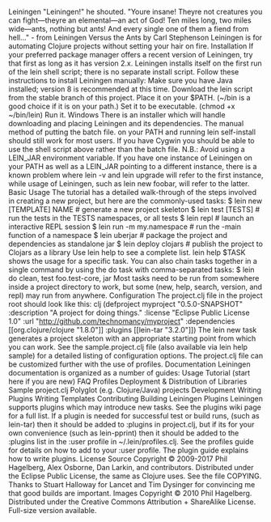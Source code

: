 Leiningen "Leiningen!" he shouted. "Youre insane! Theyre not creatures you can fight—theyre an elemental—an act of God! Ten miles long, two miles wide—ants, nothing but ants! And every single one of them a fiend from hell..." - from Leiningen Versus the Ants by Carl Stephenson Leiningen is for automating Clojure projects without setting your hair on fire. Installation If your preferred package manager offers a recent version of Leiningen, try that first as long as it has version 2.x. Leiningen installs itself on the first run of the lein shell script; there is no separate install script. Follow these instructions to install Leiningen manually: Make sure you have Java installed; version 8 is recommended at this time. Download the lein script from the stable branch of this project. Place it on your $PATH. (~/bin is a good choice if it is on your path.) Set it to be executable. (chmod +x ~/bin/lein) Run it. Windows There is an installer which will handle downloading and placing Leiningen and its dependencies. The manual method of putting the batch file. on your PATH and running lein self-install should still work for most users. If you have Cygwin you should be able to use the shell script above rather than the batch file. N.B.: Avoid using a LEIN_JAR environment variable. If you have one instance of Leiningen on your PATH as well as a LEIN_JAR pointing to a different instance, there is a known problem where lein -v and lein upgrade will refer to the first instance, while usage of Leiningen, such as lein new foobar, will refer to the latter. Basic Usage The tutorial has a detailed walk-through of the steps involved in creating a new project, but here are the commonly-used tasks: $ lein new [TEMPLATE] NAME # generate a new project skeleton $ lein test [TESTS] # run the tests in the TESTS namespaces, or all tests $ lein repl # launch an interactive REPL session $ lein run -m my.namespace # run the -main function of a namespace $ lein uberjar # package the project and dependencies as standalone jar $ lein deploy clojars # publish the project to Clojars as a library Use lein help to see a complete list. lein help $TASK shows the usage for a specific task. You can also chain tasks together in a single command by using the do task with comma-separated tasks: $ lein do clean, test foo.test-core, jar Most tasks need to be run from somewhere inside a project directory to work, but some (new, help, search, version, and repl) may run from anywhere. Configuration The project.clj file in the project root should look like this: clj (defproject myproject "0.5.0-SNAPSHOT" :description "A project for doing things." :license "Eclipse Public License 1.0" :url "http://github.com/technomancy/myproject" :dependencies [[org.clojure/clojure "1.8.0"]] :plugins [[lein-tar "3.2.0"]]) The lein new task generates a project skeleton with an appropriate starting point from which you can work. See the sample.project.clj file (also available via lein help sample) for a detailed listing of configuration options. The project.clj file can be customized further with the use of profiles. Documentation Leiningen documentation is organized as a number of guides: Usage Tutorial (start here if you are new) FAQ Profiles Deployment & Distribution of Libraries Sample project.clj Polyglot (e.g. Clojure/Java) projects Development Writing Plugins Writing Templates Contributing Building Leiningen Plugins Leiningen supports plugins which may introduce new tasks. See the plugins wiki page for a full list. If a plugin is needed for successful test or build runs, (such as lein-tar) then it should be added to :plugins in project.clj, but if its for your own convenience (such as lein-pprint) then it should be added to the :plugins list in the :user profile in ~/.lein/profiles.clj. See the profiles guide for details on how to add to your :user profile. The plugin guide explains how to write plugins. License Source Copyright © 2009-2017 Phil Hagelberg, Alex Osborne, Dan Larkin, and contributors. Distributed under the Eclipse Public License, the same as Clojure uses. See the file COPYING. Thanks to Stuart Halloway for Lancet and Tim Dysinger for convincing me that good builds are important. Images Copyright © 2010 Phil Hagelberg. Distributed under the Creative Commons Attribution + ShareAlike License. Full-size version available.